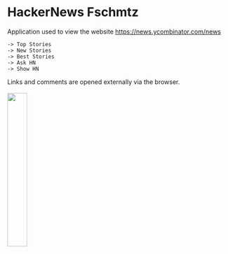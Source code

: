 # HackerNews Fschmtz

Application used to view the website https://news.ycombinator.com/news

```
-> Top Stories
-> New Stories
-> Best Stories
-> Ask HN
-> Show HN
```


Links and comments are opened externally via the browser.
<br/><br/>
<img src="https://user-images.githubusercontent.com/21291813/172202469-fdbec7a1-0ede-4079-8f4c-f4b7deed414c.png" width="30%"></img>  

